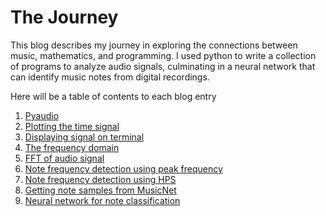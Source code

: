---
---

The Journey
=====


This blog describes my journey in exploring the connections between music, mathematics, and programming. I used python to write a collection of programs to analyze audio signals, culminating in a neural network that can identify music notes from digital recordings.

Here will be a table of contents to each blog entry

1. [Pyaudio](pyaudio.md)
2. [Plotting the time signal](plottimesignal.md)
3. [Displaying signal on terminal](displayonterminal.md)
4. [The frequency domain](freqdomain.md)
5. [FFT of audio signal](audiofft.md)
5. [Note frequency detection using peak frequency](peakfreq.md)
6. [Note frequency detection using HPS](hps.md)
7. [Getting note samples from MusicNet](musicnet.md) 
8. [Neural network for note classification](nnclassification.md)
